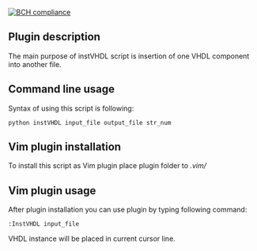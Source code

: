 [![BCH compliance](https://bettercodehub.com/edge/badge/B00Ze/instVhdl?branch=master)](https://bettercodehub.com/)
<h2>Plugin description</h2>
The main purpose of instVHDL script is insertion of one VHDL component into another file.

<h2>Command line usage</h2>
Syntax of using this script is following:

<code>python instVHDL input_file output_file str_num</code>

<h2>Vim plugin installation</h2>
To install this script as Vim plugin place plugin folder to <em>.vim/</em>

<h2>Vim plugin usage</h2>
After plugin installation you can use plugin by typing following command:

<code>:InstVHDL input_file</code>

VHDL instance will be placed in current cursor line.
